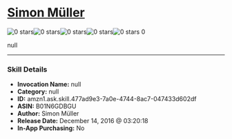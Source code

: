 # [Simon Müller](http://alexa.amazon.com/#skills/amzn1.ask.skill.477ad9e3-7a0e-4744-8ac7-047433d602df)
![0 stars](../../images/ic_star_border_black_18dp_1x.png)![0 stars](../../images/ic_star_border_black_18dp_1x.png)![0 stars](../../images/ic_star_border_black_18dp_1x.png)![0 stars](../../images/ic_star_border_black_18dp_1x.png)![0 stars](../../images/ic_star_border_black_18dp_1x.png) 0

null

***

### Skill Details

* **Invocation Name:** null
* **Category:** null
* **ID:** amzn1.ask.skill.477ad9e3-7a0e-4744-8ac7-047433d602df
* **ASIN:** B01N6GDBGU
* **Author:** Simon Müller
* **Release Date:** December 14, 2016 @ 03:20:18
* **In-App Purchasing:** No
